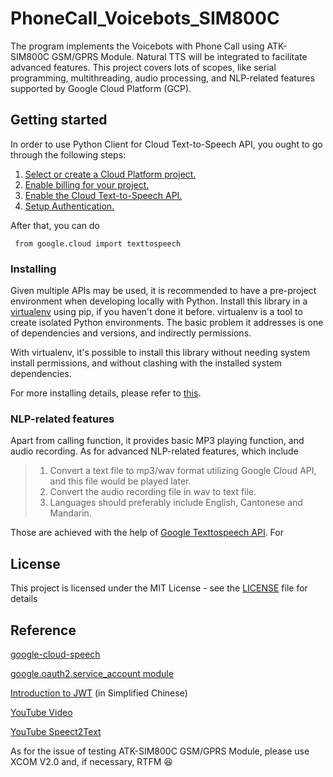 # PhoneCall_Voicebots_SIM800C

The program implements the Voicebots with Phone Call using ATK-SIM800C GSM/GPRS Module. Natural TTS will be integrated to facilitate advanced features. This project covers lots of scopes, like serial programming, multithreading, audio processing, and NLP-related features supported by Google Cloud Platform (GCP).

## Getting started
In order to use Python Client for Cloud Text-to-Speech API, you ought to go through the following steps:

1. [Select or create a Cloud Platform project.](https://console.cloud.google.com/project)
2. [Enable billing for your project.](https://cloud.google.com/billing/docs/how-to/)
3. [Enable the Cloud Text-to-Speech API.](https://cloud.google.com/texttospeech)
4. [Setup Authentication.](https://googleapis.dev/python/google-api-core/latest/auth.html)

After that, you can do

<pre><code> from google.cloud import texttospeech
</code></pre>

### Installing

Given multiple APIs may be used, it is recommended to have a pre-project environment when developing locally with Python. Install this library in a [virtualenv](https://virtualenv.pypa.io/en/latest/) using pip, if you haven't done it before. virtualenv is a tool to create isolated Python environments. The basic problem it addresses is one of dependencies and versions, and indirectly permissions.

With virtualenv, it's possible to install this library without needing system install permissions, and without clashing with the installed system dependencies.

For more installing details, please refer to [this](https://github.com/googleapis/python-texttospeech).

### NLP-related features

Apart from calling function, it provides basic MP3 playing function, and audio recording. As for advanced NLP-related features, which include

> 1. Convert a text file to mp3/wav format utilizing Google Cloud API, and this file would be played later.
> 2. Convert the audio recording file in wav to text file.
> 3. Languages should preferably include English, Cantonese and Mandarin. 

Those are achieved with the help of [Google Texttospeech API](https://cloud.google.com/text-to-speech). For 


## License

This project is licensed under the MIT License - see the [LICENSE](LICENSE) file for details

## Reference
[google-cloud-speech](https://pypi.org/project/google-cloud-speech/)

[google.oauth2.service_account module](https://google-auth.readthedocs.io/en/master/reference/google.oauth2.service_account.html)

[Introduction to JWT](https://baobao555.tech/archives/40) (in Simplified Chinese)

[YouTube Video](https://www.youtube.com/watch?v=ZXnPMzmrmIY)

[YouTube Speect2Text](https://www.youtube.com/watch?v=lKra6E_tp5U&list=PL3JVwFmb_BnQlc47zGPQFzrKeyXiolAoS)

As for the issue of testing ATK-SIM800C GSM/GPRS Module, please use XCOM V2.0 and, if necessary, RTFM :satisfied:
